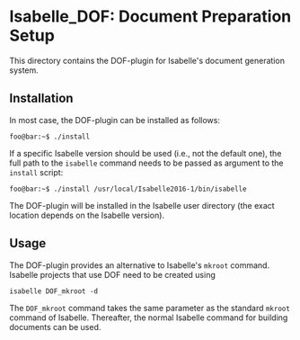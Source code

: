 # Isabelle_DOF: Document Preparation Setup

This directory contains the DOF-plugin for Isabelle's 
document generation system. 

## Installation 
In most case, the DOF-plugin can be installed as follows:
```console 
foo@bar:~$ ./install
```
If a specific Isabelle version should be used (i.e., not the default 
one), the full path to the ``isabelle`` command needs to be passed as 
argument to the ``install`` script:
```console 
foo@bar:~$ ./install /usr/local/Isabelle2016-1/bin/isabelle
```

The DOF-plugin will be installed in the Isabelle user directory 
(the exact location depends on the Isabelle version). 

## Usage
The DOF-plugin provides an alternative to Isabelle's ``mkroot`` command.
Isabelle projects that use DOF need to be created using
```console 
isabelle DOF_mkroot -d 
```
The ``DOF_mkroot`` command takes the same parameter as the standard
``mkroot`` command of Isabelle. Thereafter, the normal Isabelle 
command for building documents can be used. 
